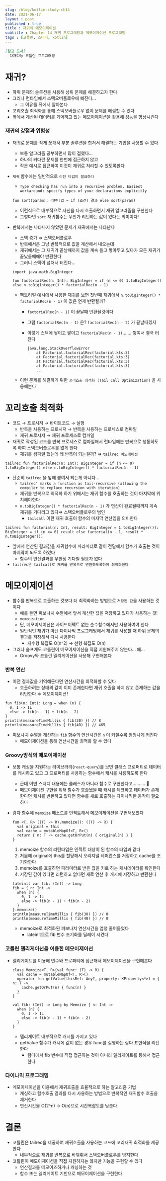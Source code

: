 ```yaml
---
slug: /blog/kotlin-study-ch14
date: 2021-06-17
layout : post
published : true
title : 재귀와 메모이제이션
subtitle : Chapter 14 재귀 프로그래밍과 메모이제이션 프로그래밍
tags : [코틀린, 스터디, kotlin]
--- 
```


```markdown
[참고 도서]
- 다재다능 코틀린 프로그래밍
```

# 재귀?

- 하위 문제의 솔루션을 사용해 상위 문제를 해결하고자 한다
- 그러나 런타임에서 스택오버플로우에 빠진다...
    - 그 이유를 뒤에서 알아본다
- 꼬리호출 최적화를 통해 스택오버플로우 없이 문제를 해결할 수 있다
- 앞에서 계산된 데이터를 기억하고 있는 메모이제이션을 활용해 성능을 향상시킨다

### 재귀의 강점과 위험성

- 재귀로 문제를 작게 쪼개서 부분 솔루션을 합쳐서 해결하는 기법을 사용할 수 있다
    - 보통 알고리즘 공부하면서 많이 접했다...
    - 하나의 커다란 문제를 한번에 접근하지 않고
    - 작은 예시로 접근하여 이것이 재귀로 처리할 수 있도록한다
- `재귀` 함수에는 일반적으로 `리턴 타입이 필요하다`
    - `Type checking has run into a recursive problem. Easiest workaround: specify types of your declarations explicitly`

    ```tsx
    fun sort(param): 리턴타입 = if (조건) 결과 else sort(param)
    ```

    - 이런식으로 내부적으로 자신을 다시 호출하면서 재귀 알고리즘을 구현한다
    - 그렇다면 `sort` 재귀함수는 무언가 리턴하는 값이 있다는 의미이다!
- 반복에서는 나타나지 않았던 문제가 재귀에서는 나타난다
    - 스택 증가 ⇒ 스택오버플로우
    - 반복에서은 그냥 반복적으로 값을 계산해서 내오는데
    - 재귀에서는 그 재귀가 끝날때까지 값을 계속 들고 쌓아두고 있다가 모든 재귀가 끝났을때에야 반환한다
    - 그러니 스택이 넘쳐서 터진다...

    ```tsx
    import java.math.BigInteger

    fun factorialRec(n: Int): BigInteger = if (n <= 0) 1.toBigInteger() else n.toBigInteger() * factorialRec(n - 1)
    ```

    - 팩토리얼 예시에서 사용한 재귀를 보면 첫번째 재귀에서 `n.toBigInteger() * factorialRec(n - 1)` 이 값은 언제 반환될까?
        - `factorialRec(n - 1)` 이 끝날때 반환될것이다
        - 그럼 `factorialRec(n - 1)` 은? `factorialRec(n - 2)` 가 끝날때겠지
        - 이렇게 스택에 쌓이고 쌓이고 `factorialRec(n - 1)`....... 쌓여서 결국 터진다

            ```tsx
            java.lang.StackOverflowError
            	at Factorial.factorialRec(factorial.kts:3)
            	at Factorial.factorialRec(factorial.kts:3)
            	at Factorial.factorialRec(factorial.kts:3)
            	at Factorial.factorialRec(factorial.kts:3)
            	...
            ```

    - 이런 문제를 해결하기 위한 `꼬리호출 최적화 (Tail Call Optimization)` 을 사용해본다

# 꼬리호출 최적화

- 코드 → 프로시저 → 바이트코드 → 실행
    - 반복을 사용하는 프로시저 → 반복을 사용하는 프로세스로 컴파일
    - 재귀 프로시저 → 재귀 프로세스로 컴파일
- 재귀로 작성된 코드를 반복 프로세스로 컴파일해서 런타임에는 반복으로 행동하도록 하여 스택오버플로우를 없게 한다
    - 재귀를 컴파일 했는데 왜 반복이 되는걸까? ⇒ `tailrec 어노테이션`

```tsx
tailrec fun factorialRec(n: Int): BigInteger = if (n <= 0) 1.toBigInteger() else n.toBigInteger() * factorialRec(n - 1)
```

- 단순히 `tailrec` 을 앞에 붙여서 되는게 아니다...
    - `tailrec' marks a function as tail-recursive (allowing the compiler to replace recursion with iteration)`
    - 재귀를 반복으로 최적화 하기 위해서는 재귀 함수를 호출하는 것이 마지막에 위치해야한다
    - `n.toBigInteger() * factorialRec(n - 1)` 가 연산이 완료될때까지 계속 재귀를 기다리고 있다⇒ 스택오버플로우의 범인
        - `tailcall` 이란 재귀 호출이 함수의 마지막 연산임을 의미한다

```tsx
tailrec fun factorial(n: Int, result: BigInteger = 1.toBigInteger()): BigInteger = if (n <= 0) result else factorial(n - 1, result * n.toBigInteger())
```

- 앞에서 연산된 결과값을 재귀함수에 파라미터로 같이 전달해서 함수가 호출는 것이 마지막이 되도록 하였다
    - 함수의 연산결과를 무한정 기다릴 필요가 없다
- `tailrec은 tailcall로 재귀를 반복으로 변환하도록하여 최적화한다`

# 메모이제이션

- 함수를 반복으로 호출하는 것보다 더 최적화하는 방법으로 `저장된 값`을 사용하는 것이다
    - 예를 들면 피보나치 수열에서 앞서 계산한 값을 저장하고 있다가 사용하는 것!
    - `memoization`
    - 단, 메모이제이션은 사이드이펙트 없는 순수함수에서만 사용하여야 한다
    - 일반적인 재귀가 아닌 다이나믹 프로그래밍에서 재귀를 사용할 때 하위 문제의 결과를 저장해서 다시 사용한다
        - 지수형 복잡도 O(n^2) → 선형 복잡도 O(n)
- 그러나 슬프게도 코틀린이 메모이제이션을 직접 지원해주지 않는다...  왜...
    - Groovy와 코틀린 델리게이션을 사용해 구현해본다

### 반복 연산

- 이전 결과값을 기억해둔다면 연산시간을 최적화할 수 있다
    - 호출하려는 상태의 값이 이미 존재한다면 재귀 호출을 하지 않고 존재하는 값을 리턴한다 ⇒ 메모이제이션!

```tsx
fun fib(n: Int): Long = when (n) {
  0, 1 -> 1L
  else -> fib(n - 1) + fib(n - 2)
}
println(measureTimeMillis { fib(30) }) // 8
println(measureTimeMillis { fib(40) }) // 465
```

- 피보나치 수열을 계산하는 `fib` 함수의 연산시간은 `n` 이 커질수록 엄청나게 커진다
    - 메모이제이션을 통해 연산시간을 최적화 할 수 있다

### Groovy방식의 메모이제이션

- 보통 캐싱을 지원하는 라이브러리(`react-query`)를 보면 클래스 프로퍼티로 데이터를 캐시하고 있고 그 프로퍼티를 사용하는 함수에서 캐시를 사용하도록 한다
    - 근데 이번 스터디 내용에는 클래스가 아니라 함수로 구현한다고.......... 🙈
    - 메모이제이션 구현을 위해 함수가 호출됐을 때 캐시를 체크하고 데이터가 존재한다면 캐시를 반환하고 없다면 함수를 새로 호출하는 다이나믹한 동작이 필요하다
- 람다 함수에 `memoize` 메소드를 인젝트해서 메모이제이션을 구현해보았다

    ```tsx
    fun <T, R> ((T) -> R).memoize(): ((T) -> R) {
      val original = this
      val cache = mutableMapOf<T, R>()
      return { n: T -> cache.getOrPut(n) { original(n) } }
    }
    ```

    1. memoize 함수의 리턴타입은 인젝트 대상이 된 함수의 타입과 같다
    2. 처음에 original에 this를 할당해서 오리지널 레퍼런스를 저장하고 cache를 초기화한다
    3. memoize를 호출하면 파라미터로 받은 값을 키로 하는 캐시데이터를 확인한다
    4. 저장된 값이 있다면 리턴하고 없다면 새로 연산 후 캐시에 저장하고 반환한다

    ```tsx
    lateinit var fib: (Int) -> Long
    fib = { n: Int ->
      when (n) {
        0, 1 -> 1L
        else -> fib(n - 1) + fib(n - 2)
      }
    }.memoize()
    println(measureTimeMillis { fib(30) }) // 0
    println(measureTimeMillis { fib(40) }) // 0
    ```

    - memoize로 최적화된 피보나치 연산시간을 엄청 줄어들었다
        - lateinit으로 fib 변수 초기화를 딜레이 시켰다

### 코틀린 델리게이션을 이용한 메모이제이션

- 델리게이트를 이용해 변수와 프로퍼티에 접근해서 메모이제이션을 구현해본다

    ```tsx
    class Memoize<T, R>(val func: (T) -> R) {
      val cache = mutableMapOf<T, R>()
      operator fun getValue(thisRef: Any?, property: KProperty<*>) = { n: T ->
        cache.getOrPut(n) { func(n) }
      }
    }

    val fib: (Int) -> Long by Memoize { n: Int ->
      when (n) {
        0, 1 -> 1L
        else -> fib(n - 1) + fib(n - 2)
      }
    }
    ```

    - 델리게이트 내부적으로 캐시를 가지고 있다
    - getValue 함수가 캐시에 값이 없는 경우 func를 실행하는 람다 표현식을 리턴한다
        - 람다에서 fib 변수에 직접 접근하는 것이 아니라 델리게이트를 통해서 접근한다

### 다이나믹 프로그래밍

- 메모이제이션을 이용해서 재귀호출을 효율적으로 하는 알고리즘 기법
    - 캐싱하고 함수호출 결과를 다시 사용하는 방법으로 반복적인 재귀함수 호출을 제거한다
    - 연산시간을 O(2^n) → O(n)으로 시간복잡도를 낮춘다

# 결론

- 코틀린은 tailrec을 제공하여 재귀호츨을 사용하는 코드에 꼬리재귀 최적화를 제공한다
    - 내부적으로 재귀를 반복으로 바꿔줘서 스택오버플로우를 방지한다
- 코틀린이 메모이제이션을 직접 지원하지는 않지만 기능을 구현할 수 있다
    - 연산결과를 메모이즈하거나 캐싱하는 것
    - 함수 또는 델리게이트 기반으로 메모이제이션을 구현한다
